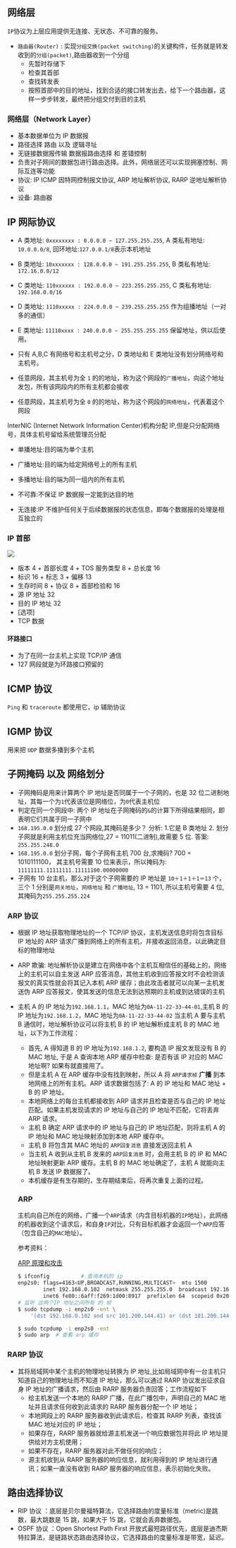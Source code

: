 ## 网络层

`IP`协议为上层应用提供无连接、无状态、不可靠的服务。



* `路由器(Router)` : 实现`分组交换(packet switching)`的关键构件，任务就是转发收到的`分组(packet)`,路由器收到一个分组
  -   先暂时存储下
    -   检查其首部
    -   查找转发表
    -   按照首部中的目的地址，找到合适的接口转发出去，给下一个路由器，这样一步步转发，最终把分组交付到目的主机

### 网络层（Network Layer）

- 基本数据单位为 IP 数据报
- 路径选择 路由 以及 逻辑寻址
- 无链接数据报传输 数据报路由选择 和 差错控制
- 负责对子网间的数据包进行路由选择。此外，网络层还可以实现拥塞控制、网际互连等功能
- 协议: IP ICMP 因特网控制报文协议, ARP 地址解析协议, RARP 逆地址解析协议
- 设备: 路由器

## IP 网际协议

- A 类地址: `0xxxxxxxx : 0.0.0.0 ~ 127.255.255.255`, A 类私有地址: `10.0.0.0/8`, 回环地址:`127.0.0.1/8`表示本机地址

- B 类地址: `10xxxxxxx : 128.0.0.0 ~ 191.255.255.255`, B 类私有地址: `172.16.0.0/12`

- C 类地址: `110xxxxxx : 192.0.0.0 ~ 223.255.255.255`, C 类私有地址: `192.168.0.0/16`

- D 类地址: `1110xxxxx : 224.0.0.0 ~ 239.255.255.255` 作为组播地址（一对多的通信）

- E 类地址: `11110xxxx : 240.0.0.0 ~ 255.255.255.255` 保留地址，供以后使用。

- 只有 A,B,C 有网络号和主机号之分，D 类地址和 E 类地址没有划分网络号和主机号。

- 任意网段，其主机号为全 `1` 的的地址，称为这个网段的`广播地址`，向这个地址发包，所有该网段内的所有主机都会接收

- 任意网段，其主机号为全 `0` 的的地址，称为这个网段的`网络地址`，代表着这个网段

InterNIC (Internet Network Information Center)机构分配 IP,但是只分配网络号，具体主机号留给系统管理员分配

- 单播地址:目的端为单个主机
- 广播地址:目的端为给定网络号上的所有主机
- 多播地址:目的端为同一组内的所有主机

- 不可靠:不保证 IP 数据报一定能到达目的地
- 无连接:IP 不维护任何关于后续数据报的状态信息，即每个数据报的处理是相互独立的

### IP 首部

![](https://img.codekissyoung.com/2019/11/04/518769811f6240cc5c169feb27856b92.png)

- 版本 4 + 首部长度 4 + TOS 服务类型 8 + 总长度 16
- 标识 16 + 标志 3 + 偏移 13
- 生存时间 8 + 协议 8 + 首部检验和 16
- 源 IP 地址 32
- 目的 IP 地址 32
- [选项]
- TCP 数据

#### 环路接口

- 为了在同一台主机上实现 TCP/IP 通信
- 127 网段就是为环路接口预留的



## ICMP 协议

`Ping` 和 `traceroute` 都使用它，ip 辅助协议



## IGMP 协议

用来把 `UDP` 数据多播到多个主机



## 子网掩码 以及 网络划分

- 子网掩码是用来计算两个 IP 地址是否同属于一个子网的，也是 32 位二进制地址，其每一个为`1`代表该位是网络位，为`0`代表主机位
- 判定在同一个网段中: 两个 IP 地址在子网掩码的`&`的计算下所得结果相同，即表明它们共属于同一子网中
- `168.195.0.0` 划分成 27 个网段,其掩码是多少？ 分析: 1.它是 B 类地址 2. 划分子网就是利用主机位充当网络位,27 = 11011(二进制),故需要 5 位. 答案: `255.255.248.0`
- `168.195.0.0` 划分子网，每个子网有主机 700 台,求掩码? 700 = 1010111100， 其主机号需要 10 位来表示，所以掩码为: `11111111.11111111.11111100.00000000`
- 子网有 10 台主机，那么对于这个子网需要的 IP 地址是 `10＋1＋1＋1＝13` 个， 三个 1 分别是`网关地址`，`网络地址` 和 `广播地址`, 13 = 1101, 所以主机号需要 4 位, 其掩码为`255.255.255.224`



### ARP 协议

- 根据 IP 地址获取物理地址的一个 TCP/IP 协议，主机发送信息时将包含目标 IP 地址的 ARP 请求广播到网络上的所有主机，并接收返回消息，以此确定目标的物理地址

- ARP 欺骗: 地址解析协议是建立在网络中各个主机互相信任的基础上的，网络上的主机可以自主发送 ARP 应答消息，其他主机收到应答报文时不会检测该报文的真实性就会将其记入本机 ARP 缓存；由此攻击者就可以向某一主机发送伪 ARP 应答报文，使其发送的信息无法到达预期的主机或到达错误的主机

- 主机 A 的 IP 地址为`192.168.1.1`，MAC 地址为`0A-11-22-33-44-01`,主机 B 的 IP 地址为`192.168.1.2`，MAC 地址为`0A-11-22-33-44-02` 当主机 A 要与主机 B 通信时，地址解析协议可以将主机 B 的 IP 地址解析成主机 B 的 MAC 地址，以下为工作流程：
  - 首先, A 得知道 B 的 IP 地址为`192.168.1.2`, 要构造 IP 报文发现没有 B 的 MAC 地址, 于是 A 查询本地 ARP 缓存中检查: 是否有该 IP 对应的 MAC 地址啊? 如果有就直接用了。
  - 但是主机 A 在 ARP 缓存中没有找到映射，所以 A 将 `ARP请求帧` **广播** 到本地网络上的所有主机。ARP 请求数据包括了: A 的 IP 地址和 MAC 地址 + B 的 IP 地址。
  - 本地网络上的每台主机都接收到 ARP 请求并且检查是否与自己的 IP 地址匹配。如果主机发现请求的 IP 地址与自己的 IP 地址不匹配，它将丢弃 ARP 请求。
  - 主机 B 确定 ARP 请求中的 IP 地址与自己的 IP 地址匹配，则将主机 A 的 IP 地址和 MAC 地址映射添加到本地 ARP 缓存中。
  - 主机 B 将包含其 MAC 地址的 `ARP回复消息` 直接发送回主机 A
  - 当主机 A 收到从主机 B 发来的 `ARP回复消息` 时，会用主机 B 的 IP 和 MAC 地址映射更新 ARP 缓存。主机 B 的 MAC 地址确定了，主机 A 就能向主机 B 发送 IP 数据报了。
  - 本机缓存是有生存期的，生存期结束后，将再次重复上面的过程。
  
  ### ARP
  
  主机向自己所在的网络，广播一个`ARP`请求（内含目标机器的`IP`地址），此网络的机器收到这个请求后，和自身`IP`对比，只有目标机器才会返回一个`ARP`应答（包含自己的`MAC`地址）。
  
  参考资料：
  
  [ARP 原理和攻击](https://blog.51cto.com/13570193/2083332)
  
  ```bash
  $ ifconfig          # 查询本机的 ip
  enp2s0: flags=4163<UP,BROADCAST,RUNNING,MULTICAST>  mtu 1500
          inet 192.168.0.102  netmask 255.255.255.0  broadcast 192.168.0.255
          inet6 fe80::6aff:f269:1d00:8917  prefixlen 64  scopeid 0x20<link>
  # 监听 这两个IP 地址之间所有 的 帧
  $ sudo tcpdump -i enp2s0 -ent \
      '(dst 192.168.0.102 and src 101.200.144.41) or (dst 101.200.144.41 and src 192.168.0.102)'
  
  $ sudo tcpdump -i enp2s0 -ent
  $ sudo arp  # 查看 arp 缓存
  ```

### RARP 协议

- 其将局域网中某个主机的物理地址转换为 IP 地址,比如局域网中有一台主机只知道自己的物理地址而不知道 IP 地址，那么可以通过 RARP 协议发出征求自身 IP 地址的广播请求，然后由 RARP 服务器负责回答；工作流程如下
  - 给主机发送一个本地的 RARP 广播，在此广播包中，声明自己的 MAC 地址并且请求任何收到此请求的 RARP 服务器分配一个 IP 地址；
  - 本地网段上的 RARP 服务器收到此请求后，检查其 RARP 列表，查找该 MAC 地址对应的 IP 地址；
  - 如果存在，RARP 服务器就给源主机发送一个响应数据包并将此 IP 地址提供给对方主机使用；
  - 如果不存在，RARP 服务器对此不做任何的响应；
  - 源主机收到从 RARP 服务器的响应信息，就利用得到的 IP 地址进行通讯；如果一直没有收到 RARP 服务器的响应信息，表示初始化失败。



## 路由选择协议

- RIP 协议 ：底层是贝尔曼福特算法，它选择路由的度量标准（metric)是跳数，最大跳数是 15 跳，如果大于 15 跳，它就会丢弃数据包。
- OSPF 协议 ：Open Shortest Path First 开放式最短路径优先，底层是迪杰斯特拉算法，是链路状态路由选择协议，它选择路由的度量标准是带宽，延迟。